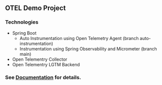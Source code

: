 ## OTEL Demo Project

### Technologies
 
 - Spring Boot
   - Auto Instrumentation using Open Telemetry Agent (branch auto-instrumentation)
   - Instrumentation using Spring Observability and Micrometer (branch main)
 - Open Telementry Collector
 - Open Telementry LGTM Backend

### See [Documentation](docs/open-telemetry.md) for details.
